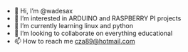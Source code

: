 - 👋 Hi, I’m @wadesax
- 👀 I’m interested in ARDUINO and RASPBERRY PI projects
- 🌱 I’m currently learning linux and python
- 💞️ I’m looking to collaborate on everything educational
- 📫 How to reach me cza89@hotmail.com

<!---
wadesax/wadesax is a ✨ special ✨ repository because its `README.md` (this file) appears on your GitHub profile.
You can click the Preview link to take a look at your changes.
--->
